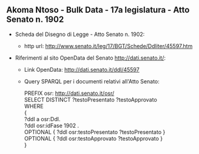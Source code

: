 ## Akoma Ntoso - Bulk Data - 17a legislatura - Atto Senato n. 1902 ##

* Scheda del Disegno di Legge - Atto Senato n. 1902:
	* http url: http://www.senato.it/leg/17/BGT/Schede/Ddliter/45597.htm

* Riferimenti al sito OpenData del Senato http://dati.senato.it/:
	* Link OpenData: http://dati.senato.it/ddl/45597
	* Query SPARQL per i documenti relativi all'Atto Senato:

        PREFIX osr: <http://dati.senato.it/osr/>  
		SELECT DISTINCT ?testoPresentato ?testoApprovato  
		WHERE  
		{  
		    ?ddl a osr:Ddl.  
		    ?ddl osr:idFase 1902 .  
		    OPTIONAL { ?ddl osr:testoPresentato ?testoPresentato }  
		    OPTIONAL { ?ddl osr:testoApprovato ?testoApprovato }  
		}
		